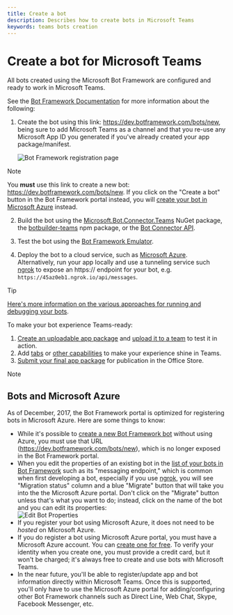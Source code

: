 ```yaml
---
title: Create a bot
description: Describes how to create bots in Microsoft Teams
keywords: teams bots creation
---
```


# Create a bot for Microsoft Teams

All bots created using the Microsoft Bot Framework are configured and ready to work in Microsoft Teams.

See the [Bot Framework Documentation](https://docs.botframework.com/en-us/) for more information about the following:

1. Create the bot using this link: https://dev.botframework.com/bots/new, being sure to add Microsoft Teams as a channel and that you re-use any Microsoft App ID you generated if you've already created your app package/manifest.

   ![Bot Framework registration page](~/assets/images/bots/bfregister.png)

> [!NOTE]
> You **must** use this link to create a new bot: https://dev.botframework.com/bots/new. If you click on the "Create a bot" button in the Bot Framework portal instead, you will [create your bot in Microsoft Azure](#bots-and-microsoft-azure) instead.

2. Build the bot using the [Microsoft.Bot.Connector.Teams](https://www.nuget.org/packages/Microsoft.Bot.Connector.Teams) NuGet package, the [botbuilder-teams](https://www.npmjs.com/package/botbuilder-teams) npm package, or the [Bot Connector API](https://docs.microsoft.com/en-us/bot-framework/rest-api/bot-framework-rest-connector-api-reference).

3. Test the bot using the [Bot Framework Emulator](https://docs.microsoft.com/en-us/bot-framework/debug-bots-emulator).

4. Deploy the bot to a cloud service, such as [Microsoft Azure](https://azure.microsoft.com/). Alternatively, run your app locally and use a tunneling service such [ngrok](https://ngrok.com) to expose an https:// endpoint for your bot, e.g. `https://45az0eb1.ngrok.io/api/messages`.

> [!TIP]
> [Here's more information on the various approaches for running and debugging your bots](~/resources/general/debug).

To make your bot experience Teams-ready:

1. [Create an uploadable app package](~/publishing/apps-package) and [upload it to a team](~/concepts/apps/apps-upload) to test it in action.
2. Add [tabs](~/concepts/tabs/tabs-overview) or [other capabilities](~/concepts/apps/apps-overview#map-your-scenario-to-teams-capabilities) to make your experience shine in Teams.
3. [Submit your final app package](~/publishing/apps-publish) for publication in the Office Store.

> [!NOTE]
> ## Bots and Microsoft Azure
> As of December, 2017, the Bot Framework portal is optimized for registering bots in Microsoft Azure. Here are some things to know:
> * While it's possible to [create a new Bot Framework bot](https://dev.botframework.com/bots/new) without using Azure, you must use that URL (https://dev.botframework.com/bots/new), which is no longer exposed in the Bot Framework portal.
> * When you edit the properties of an existing bot in the [list of your bots in Bot Framework](https://dev.botframework.com/bots) such as its "messaging endpoint," which is common when first developing a bot, especially if you use [ngrok](https://ngrok.com), you will see "Migration status" column and a blue "Migrate" button that will take you into the the Microsoft Azure portal. Don't click on the "Migrate" button unless that's what you want to do; instead, click on the name of the bot and you can edit its properties:</br>
   ![Edit Bot Properties](~/assets/images/bots/bf-migrate-bot-to-azure.png)
> * If you register your bot using Microsoft Azure, it does not need to be *hosted* on Microsoft Azure.
> * If you do register a bot using Microsoft Azure portal, you must have a Microsoft Azure account. You can [create one for free](https://azure.microsoft.com/en-us/free/). To verify your identity when you create one, you must provide a credit card, but it won't be charged; it's always free to create and use bots with Microsoft Teams.
> * In the near future, you'll be able to register/update app and bot information directly within Microsoft Teams. Once this is supported, you'll only have to use the Microsoft Azure portal for adding/configuring other Bot Framework channels such as Direct Line, Web Chat, Skype, Facebook Messenger, etc.

